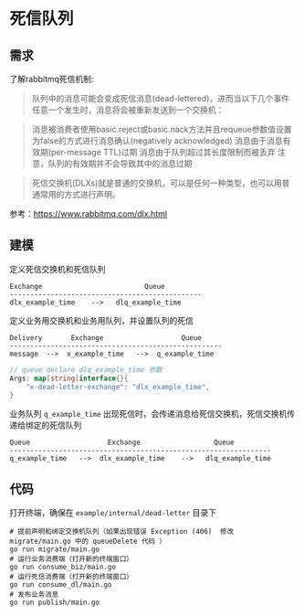 # 死信队列


## 需求

了解rabbitmq死信机制:

> 队列中的消息可能会变成死信消息(dead-lettered)，进而当以下几个事件任意一个发生时，消息将会被重新发送到一个交换机：

> 消息被消费者使用basic.reject或basic.nack方法并且requeue参数值设置为false的方式进行消息确认(negatively acknowledged)
消息由于消息有效期(per-message TTL)过期
消息由于队列超过其长度限制而被丢弃
注意，队列的有效期并不会导致其中的消息过期

> 死信交换机(DLXs)就是普通的交换机，可以是任何一种类型，也可以用普通常用的方式进行声明。

参考：https://www.rabbitmq.com/dlx.html


## 建模

定义死信交换机和死信队列

```shell
Exchange                         Queue
-----------------------------------------------
dlx_example_time    -->   dlq_example_time
```


定义业务用交换机和业务用队列，并设置队列的死信

```shell
Delivery       Exchange                   Queue
----------------------------------------------------
message  -->  x_example_time   -->  q_example_time
```

```go
// queue declare dlq_example_time 参数
Args: map[string]interface{}{
    "x-dead-letter-exchange": "dlx_example_time",
}
```

业务队列 `q_example_time` 出现死信时，会传递消息给死信交换机，死信交换机传递给绑定的死信队列

```shell
Queue                   Exchange                  Queue
----------------------------------------------------------------
q_example_time   -->  dlx_example_time    -->   dlq_example_time
```


## 代码

打开终端，确保在 `example/internal/dead-letter` 目录下
```shell
# 提前声明和绑定交换机队列（如果出现错误 Exception (406)  修改 migrate/main.go 中的 queueDelete 代码 ）
go run migrate/main.go
# 运行业务消费端（打开新的终端窗口）
go run consume_biz/main.go
# 运行死信消费端（打开新的终端窗口）
go run consume_dl/main.go
# 发布业务消息
go run publish/main.go
```